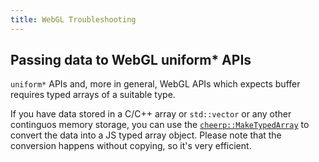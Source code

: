 ```yaml
---
title: WebGL Troubleshooting
---
```


## Passing data to WebGL uniform* APIs

```uniform*``` APIs and, more in general, WebGL APIs which expects buffer requires typed arrays of a suitable type.

If you have data stored in a C/C++ array or ```std::vector``` or any other continguos memory storage, you can use the [```cheerp::MakeTypedArray```](https://github.com/leaningtech/cheerp-wiki/wiki/Conversion-between-arrays-and-Typed-Arrays#maketypedarray) to convert the data into a JS typed array object. Please note that the conversion happens without copying, so it's very efficient.

